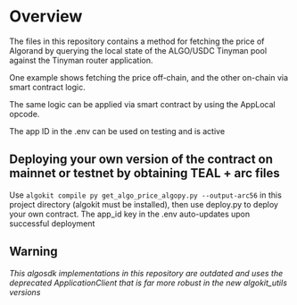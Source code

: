 # Overview
The files in this repository contains a method for fetching the price of Algorand by querying the local state of the ALGO/USDC Tinyman pool against the Tinyman router application.

One example shows fetching the price off-chain, and the other on-chain via smart contract logic.

The same logic can be applied via smart contract by using the AppLocal opcode.

The app ID in the .env can be used on testing and is active

## Deploying your own version of the contract on mainnet or testnet by obtaining TEAL + arc files
Use `algokit compile py get_algo_price_algopy.py --output-arc56` in this project directory (algokit must be installed), then use deploy.py to deploy your own contract. The app_id key in the .env auto-updates upon successful deployment 

## Warning
*This algosdk implementations in this repository are outdated and uses the deprecated ApplicationClient that is far more robust in the new algokit_utils versions*

